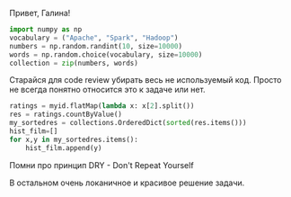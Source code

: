 Привет, Галина!

```python
import numpy as np
vocabulary = ("Apache", "Spark", "Hadoop")
numbers = np.random.randint(10, size=10000)
words = np.random.choice(vocabulary, size=10000)
collection = zip(numbers, words)
```
Старайся для code review убирать весь не используемый код. Просто не всегда понятно относится это к задаче или нет.

```python
ratings = myid.flatMap(lambda x: x[2].split())
res = ratings.countByValue()
my_sortedres = collections.OrderedDict(sorted(res.items()))
hist_film=[]
for x,y in my_sortedres.items():
    hist_film.append(y)
```

Помни про принцип DRY - Don't Repeat Yourself

В остальном очень локаничное и красивое решение задачи.